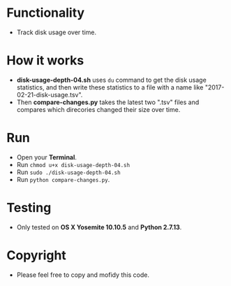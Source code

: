 # Functionality
- Track disk usage over time.

# How it works
- **disk-usage-depth-04.sh** uses `du` command to get the disk usage statistics, and then write these statistics to a file with a name like "2017-02-21-disk-usage.tsv".
- Then **compare-changes.py** takes the latest two ".tsv" files and compares which direcories changed their size over time.

# Run
- Open your **Terminal**.
- Run `chmod u+x disk-usage-depth-04.sh`
- Run `sudo ./disk-usage-depth-04.sh`
- Run `python compare-changes.py`.

# Testing
- Only tested on **OS X Yosemite 10.10.5** and **Python 2.7.13**.

# Copyright
- Please feel free to copy and mofidy this code.